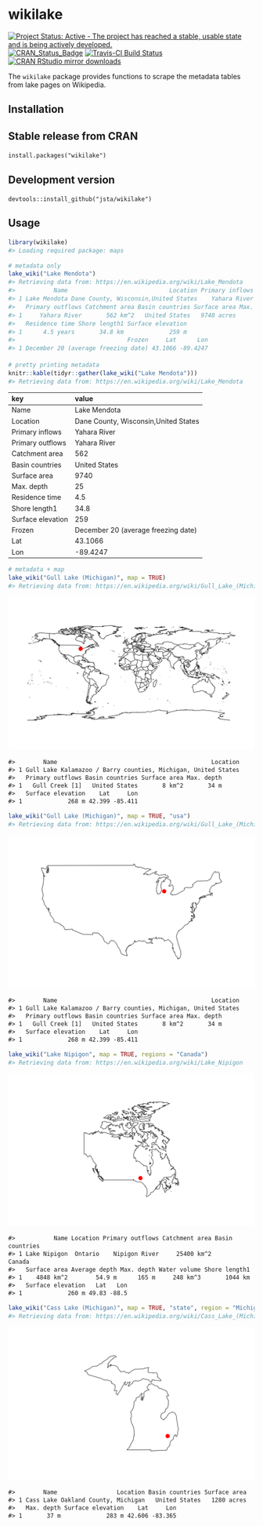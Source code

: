 
<!-- README.md is generated from README.Rmd. Please edit that file -->
wikilake
========

[![Project Status: Active - The project has reached a stable, usable state and is being actively developed.](http://www.repostatus.org/badges/latest/active.svg)](http://www.repostatus.org/#active) [![CRAN\_Status\_Badge](http://www.r-pkg.org/badges/version/wikilake)](https://cran.r-project.org/package=wikilake) [![Travis-CI Build Status](https://travis-ci.org/jsta/wikilake.svg?branch=master)](https://travis-ci.org/jsta/wikilake) [![CRAN RStudio mirror downloads](http://cranlogs.r-pkg.org/badges/wikilake)](http://cran.r-project.org/web/packages/wikilake/index.html)

The `wikilake` package provides functions to scrape the metadata tables from lake pages on Wikipedia.

Installation
------------

Stable release from CRAN
------------------------

`install.packages("wikilake")`

Development version
-------------------

`devtools::install_github("jsta/wikilake")`

Usage
-----

``` r
library(wikilake)
#> Loading required package: maps
```

``` r
# metadata only
lake_wiki("Lake Mendota")
#> Retrieving data from: https://en.wikipedia.org/wiki/Lake_Mendota
#>           Name                             Location Primary inflows
#> 1 Lake Mendota Dane County, Wisconsin,United States    Yahara River
#>   Primary outflows Catchment area Basin countries Surface area Max. depth
#> 1     Yahara River       562 km^2   United States   9740 acres       25 m
#>   Residence time Shore length1 Surface elevation
#> 1      4.5 years       34.8 km             259 m
#>                                Frozen     Lat      Lon
#> 1 December 20 (average freezing date) 43.1066 -89.4247

# pretty printing metadata
knitr::kable(tidyr::gather(lake_wiki("Lake Mendota")))
#> Retrieving data from: https://en.wikipedia.org/wiki/Lake_Mendota
```

| key               | value                                |
|:------------------|:-------------------------------------|
| Name              | Lake Mendota                         |
| Location          | Dane County, Wisconsin,United States |
| Primary inflows   | Yahara River                         |
| Primary outflows  | Yahara River                         |
| Catchment area    | 562                                  |
| Basin countries   | United States                        |
| Surface area      | 9740                                 |
| Max. depth        | 25                                   |
| Residence time    | 4.5                                  |
| Shore length1     | 34.8                                 |
| Surface elevation | 259                                  |
| Frozen            | December 20 (average freezing date)  |
| Lat               | 43.1066                              |
| Lon               | -89.4247                             |

``` r
# metadata + map
lake_wiki("Gull Lake (Michigan)", map = TRUE)
#> Retrieving data from: https://en.wikipedia.org/wiki/Gull_Lake_(Michigan)
```

![](tools/images/worldmapping-1.png)

    #>        Name                                            Location
    #> 1 Gull Lake Kalamazoo / Barry counties, Michigan, United States
    #>   Primary outflows Basin countries Surface area Max. depth
    #> 1   Gull Creek [1]   United States       8 km^2       34 m
    #>   Surface elevation    Lat     Lon
    #> 1             268 m 42.399 -85.411

``` r
lake_wiki("Gull Lake (Michigan)", map = TRUE, "usa")
#> Retrieving data from: https://en.wikipedia.org/wiki/Gull_Lake_(Michigan)
```

![](tools/images/mapping-1.png)

    #>        Name                                            Location
    #> 1 Gull Lake Kalamazoo / Barry counties, Michigan, United States
    #>   Primary outflows Basin countries Surface area Max. depth
    #> 1   Gull Creek [1]   United States       8 km^2       34 m
    #>   Surface elevation    Lat     Lon
    #> 1             268 m 42.399 -85.411

``` r
lake_wiki("Lake Nipigon", map = TRUE, regions = "Canada")
#> Retrieving data from: https://en.wikipedia.org/wiki/Lake_Nipigon
```

![](tools/images/mapping2-1.png)

    #>           Name Location Primary outflows Catchment area Basin countries
    #> 1 Lake Nipigon  Ontario    Nipigon River     25400 km^2          Canada
    #>   Surface area Average depth Max. depth Water volume Shore length1
    #> 1    4848 km^2        54.9 m      165 m     248 km^3       1044 km
    #>   Surface elevation   Lat   Lon
    #> 1             260 m 49.83 -88.5

``` r
lake_wiki("Cass Lake (Michigan)", map = TRUE, "state", region = "Michigan")
#> Retrieving data from: https://en.wikipedia.org/wiki/Cass_Lake_(Michigan)
```

![](tools/images/mapping3-1.png)

    #>        Name                 Location Basin countries Surface area
    #> 1 Cass Lake Oakland County, Michigan   United States   1280 acres
    #>   Max. depth Surface elevation    Lat     Lon
    #> 1       37 m             283 m 42.606 -83.365
